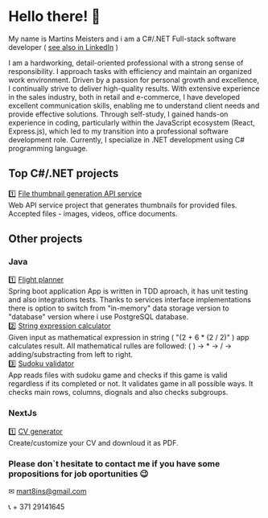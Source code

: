 # Hello there! 👋

My name is Martins Meisters and i am a C#/.NET Full-stack software developer ( [see also in LinkedIn](https://www.linkedin.com/in/martinsmeisters/) )

I am a hardworking, detail-oriented professional with a strong sense of responsibility. I approach tasks with efficiency and maintain an organized work environment. Driven by a passion for personal growth and excellence, I continually strive to deliver high-quality results. With extensive experience in the sales industry, both in retail and e-commerce, I have developed excellent communication skills, enabling me to understand client needs and provide effective solutions. Through self-study, I gained hands-on experience in coding, particularly within the JavaScript ecosystem (React, Express.js), which led to my transition into a professional software development role. Currently, I specialize in .NET development using C# programming language.<br>

## Top C#/.NET projects
1️⃣ [File thumbnail generation API service](https://github.com/mart8ins/Thumbnail.API)  <br>
Web API service project that generates thumbnails for provided files. Accepted files - images, videos, office documents.
<br>

## Other projects
### Java
1️⃣ [Flight planner](https://github.com/mart8ins/flight-planner)  <br>
Spring boot application App is written in TDD aproach, it has unit testing and also integrations tests. Thanks to services interface implementations there is option to switch from  "in-memory" data storage version to "database" version where i use PostgreSQL database. <br>
2️⃣ [String expression calculator](https://github.com/mart8ins/stringExpressionCalculator)  <br>
Given input as mathematical expression in string ( "(2 + 6 * (2 / 2)" ) app calculates result. All mathematical rulles are followed: ( ) -> * -> / -> adding/substracting from left to right.  <br>
3️⃣ [Sudoku validator](https://github.com/mart8ins/sudokuValidator) <br>
App reads files with sudoku game and checks if this game is valid regardless if its completed or not. It validates game in all possible ways. It checks main rows, columns, diognals and also checks subgroups. <br>

### NextJs
1️⃣ [CV generator](https://github.com/mart8ins/cv-generator)  <br>
Create/customize your CV and downloud it as PDF.<br>


### Please don`t hesitate to contact me if you have some propositions for job oportunities 😉  <br>

✉ mart8ins@gmail.com  <br>

📞 + 371 29141645



